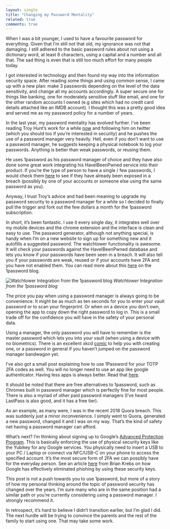 ```yaml
---
layout: single
title: "Changing my Password Mentality" 
related: true
comments: true
---
```


When I was a bit younger, I used to have a favourite password for everything. Given that I’m still not that old, my ignorance was not that damaging. I still adhered to the basic password rules about not using a dictionary word, at least 8 characters, using a capital and a number and all that. The sad thing is even that is still too much effort for many people today.

I got interested in technology and then found my way into the information security space. After reading some things and using common sense, I came up with a new plan: make 3 passwords depending on the level of the data sensitivity, and change all my accounts accordingly. A super secure one for things like banking, one for moderately sensitive stuff like email, and one for the other random accounts I owned (e.g sites which had no credit card details attached like an IMDB account). I thought this was a pretty good idea and served me as my password policy for a number of years.

In the last year, my password mentality has evolved further. I’ve been reading Troy Hunt’s work for a while [now](https://www.troyhunt.com/) and following him on twitter (which you should too if you’re interested in security) and he pushes the use of a password manager very heavily. Hell, even if you don’t want to use a password manager, he suggests keeping a physical notebook to log your passwords. Anything is better than weak passwords, or reusing them.

He uses 1password as his password manager of choice and they have also done some great work integrating his HaveIBeenPwned service into their product. If you’re the type of person to have a single / few passwords, I would check them [here](https://haveibeenpwned.com/Passwords) to see if they have already been exposed in a breach (possibly by one of your accounts or someone else using the same password as you).

Anyway, I trust Troy’s advice and had been meaning to upgrade my password security to a password manager for a while so I decided to finally pull the trigger and fork out the few dollars a month for the 1password subscription.

In short, it’s been fantastic. I use it every single day, it integrates well over my mobile devices and the chrome extension and the interface is clean and easy to use. The password generator, although not anything special, is handy when I’m on a new website to sign up for something new and it autofills a suggested password. The watchtower functionality is awesome. It will check your passwords against the HaveIBeenPwned database and lets you know if your passwords have been seen in a breach. It will also tell you if your passwords are weak, reused or if your accounts have 2FA and you have not enabled them. You can read more about this [here](https://blog.1password.com/introducing-watchtower-2.0-the-turret-becomes-a-castle/) on the 1password blog.

![Watchtower Integration from the 1password blog](https://blog.1password.com/posts/2018/b5-wt-2/dashboard.png) *Watchtower Integration from the 1password blog*
 
The price you pay when using a password manager is always going to be convenience. It might be as much as ten seconds for you to enter your vault password or to scan your fingerprint. Or when on a device you don’t own, opening the app to copy down the right password to log in. This is a small trade off for the confidence you will have in the safety of your personal data.

Using a manager, the only password you will have to remember is the master password which lets you into your vault (when using a device with no biometrics). There is an excellent xkcd [comic](https://xkcd.com/936/) to help you with creating one, or a password in general if you haven’t jumped on the password manager bandwagon yet. 

I’ve also got a small post explaining how to use 1Password for your TOTP 2FA codes as well. You will no longer need to use an app like google authenticator. Having less apps is always better. Read that [here](https://adunns.github.io/Two-Factor-Authentication-with-1Password/).

It should be noted that there are free alternatives to 1password, such as Chromes built in password manager which is perfectly fine for most people. There is also a myriad of other paid password managers (I’ve heard LastPass is also good, and it has a free tier).

As an example, as many were, I was in the recent 2018 Quora breach. This was suddenly just a minor inconvenience. I simply went to Quora, generated a new password, changed it and I was on my way. That’s the kind of safety net having a password manager can afford.

What’s next? I’m thinking about signing up to Google’s [Advanced Protection Program](https://landing.google.com/advancedprotection/). This is basically enforcing the use of physical security keys like the Yubikey for any Google services. You physically need to insert a USB to your PC / Laptop or connect via NFC/USB-C on your phone to access the specified account. It’s the most secure form of 2FA we can possibly have for the everyday person. See an article [here](https://krebsonsecurity.com/2018/07/google-security-keys-neutralized-employee-phishing/#more-44128) from Brian Krebs on how Google has effectively eliminated phishing by using these security keys. 

This post is not a push towards you to use 1password, but more of a story of how my personal thinking around the topic of password security has changed over the years. I’m sure many who are in the same position had a similar path or you’re currently considering using a password manager. I strongly recommend it.

In retrospect, it’s hard to believe I didn’t transition earlier, but I’m glad I did. The next hurdle will be trying to convince the parents and the rest of the family to start using one. That may take some work.

